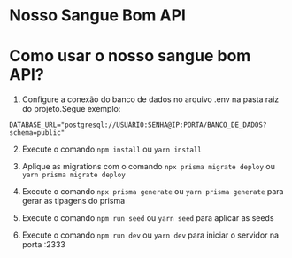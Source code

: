 # Nosso Sangue Bom API

# Como usar o nosso sangue bom API?

1. Configure a conexão do banco de dados no arquivo .env na pasta raiz do projeto.Segue exemplo:

```
DATABASE_URL="postgresql://USUÁRIO:SENHA@IP:PORTA/BANCO_DE_DADOS?schema=public"
```

2. Execute o comando `npm install` ou `yarn install`

3. Aplique as migrations com o comando `npx prisma migrate deploy` ou ` yarn prisma migrate deploy`

4. Execute o comando `npx prisma generate` ou `yarn prisma generate` para gerar as tipagens do prisma

5. Execute o comando `npm run seed` ou `yarn seed` para aplicar as seeds

6. Execute o comando `npm run dev` ou `yarn dev` para iniciar o servidor na porta :2333
